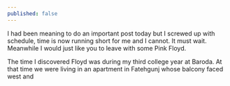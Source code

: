 ```yaml
---
published: false
---
```

I had been meaning to do an important post today but I screwed up with schedule, time is now running short for me and I cannot. It must wait. Meanwhile I would just like you to leave with some Pink Floyd.

The time I discovered Floyd was during my third college year at Baroda. At that time we were living in an apartment in Fatehgunj whose balcony faced west and  
